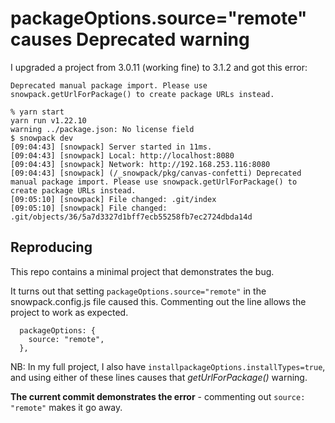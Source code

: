 # packageOptions.source="remote" causes Deprecated warning

I upgraded a project from 3.0.11 (working fine) to 3.1.2 and got this error:

`Deprecated manual package import. Please use snowpack.getUrlForPackage() to create package URLs instead.`


```
% yarn start
yarn run v1.22.10
warning ../package.json: No license field
$ snowpack dev
[09:04:43] [snowpack] Server started in 11ms.
[09:04:43] [snowpack] Local: http://localhost:8080
[09:04:43] [snowpack] Network: http://192.168.253.116:8080
[09:04:43] [snowpack] (/_snowpack/pkg/canvas-confetti) Deprecated manual package import. Please use snowpack.getUrlForPackage() to create package URLs instead.
[09:05:10] [snowpack] File changed: .git/index
[09:05:10] [snowpack] File changed: .git/objects/36/5a7d3327d1bff7ecb55258fb7ec2724dbda14d
```

## Reproducing
This repo contains a minimal project that demonstrates the bug.

It turns out that setting `packageOptions.source="remote"` in the snowpack.config.js file caused this. Commenting out the line allows the project to work as expected.

```
  packageOptions: {
    source: "remote",
  },
```

NB: In my full project, I also have `installpackageOptions.installTypes=true`, and using either of these lines causes that *getUrlForPackage()* warning.

**The current commit demonstrates the error** - commenting out `source: "remote"` makes it go away.
